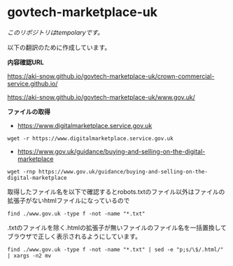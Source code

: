 # govtech-marketplace-uk

*このリポジトリはtempolaryです。*

以下の翻訳のために作成しています。

**内容確認URL**

https://aki-snow.github.io/govtech-marketplace-uk/crown-commercial-service.github.io/

https://aki-snow.github.io/govtech-marketplace-uk/www.gov.uk/


**ファイルの取得**

* https://www.digitalmarketplace.service.gov.uk
```
wget -r https://www.digitalmarketplace.service.gov.uk
```

* https://www.gov.uk/guidance/buying-and-selling-on-the-digital-marketplace
```
wget -rnp https://www.gov.uk/guidance/buying-and-selling-on-the-digital-marketplace
```

取得したファイル名を以下で確認するとrobots.txtのファイル以外はファイルの拡張子がないhtmlファイルになっているので
```
find ./www.gov.uk -type f -not -name "*.txt"
```

.txtのファイルを除く.htmlの拡張子が無いファイルのファイル名を一括置換してブラウザで正しく表示されるようにしています。
```
find ./www.gov.uk -type f -not -name "*.txt" | sed -e "p;s/\$/.html/" | xargs -n2 mv
```
